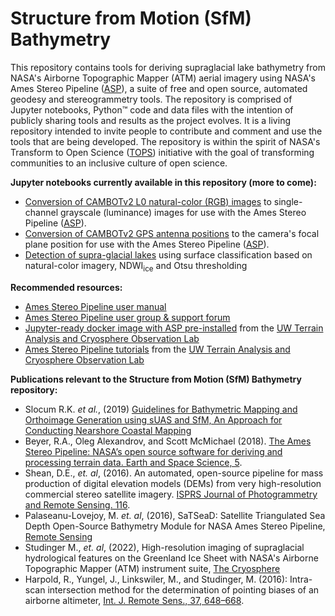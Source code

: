 # Structure from Motion (SfM) Bathymetry
This repository contains tools for deriving supraglacial lake bathymetry from NASA's Airborne Topographic Mapper (ATM) aerial imagery using NASA's Ames Stereo Pipeline ([ASP](https://stereopipeline.readthedocs.io/en/latest/index.html)), a suite of free and open source, automated geodesy and stereogrammetry tools. The repository is comprised of Jupyter notebooks, Python™ code and data files with the intention of publicly sharing tools and results as the project evolves. It is a living repository intended to invite people to contribute and comment and use the tools that are being developed. The repository is within the spirit of NASA's Transform to Open Science ([TOPS](https://nasa.github.io/Transform-to-Open-Science/)) initiative with the goal of transforming communities to an inclusive culture of open science.

**Jupyter notebooks currently available in this repository (more to come):**
* [Conversion of CAMBOTv2 L0 natural-color (RGB) images](https://github.com/mstudinger/ATM-SfM-Bathymetry/blob/main/Jupyter/CAMBOTv2_RGB_to_luminance.ipynb) to single-channel grayscale (luminance) images for use with the Ames Stereo Pipeline ([ASP](https://stereopipeline.readthedocs.io/en/latest/index.html)).
* [Conversion of CAMBOTv2 GPS antenna positions](https://github.com/mstudinger/ATM-SfM-Bathymetry/blob/main/Jupyter/CAMBOTv2_convert_GPS_to_camera_pos.ipynb) to the camera's focal plane position for use with the Ames Stereo Pipeline ([ASP](https://stereopipeline.readthedocs.io/en/latest/index.html)).
* [Detection of supra-glacial lakes](https://github.com/mstudinger/ATM-SfM-Bathymetry/blob/main/Jupyter/CAMBOTv2_lake_detection_using_NDWI_and_Otsu_thresholding.ipynb) using surface classification based on natural-color imagery, NDWI<sub>ice</sub> and Otsu thresholding

**Recommended resources:**
* [Ames Stereo Pipeline user manual](https://stereopipeline.readthedocs.io/en/latest/index.html)
* [Ames Stereo Pipeline user group & support forum](https://groups.google.com/forum/#!forum/ames-stereo-pipeline-support)
* [Jupyter-ready docker image with ASP pre-installed](https://github.com/uw-cryo/asp-binder) from the [UW Terrain Analysis and Cryosphere Observation Lab](https://github.com/uw-cryo)
* [Ames Stereo Pipeline tutorials](https://github.com/uw-cryo/asp_tutorials) from the [UW Terrain Analysis and Cryosphere Observation Lab](https://github.com/uw-cryo)

**Publications relevant to the Structure from Motion (SfM) Bathymetry repository:**
* Slocum R.K. *et al.*, (2019) [Guidelines for Bathymetric Mapping and Orthoimage Generation using sUAS and SfM, An Approach for Conducting Nearshore Coastal Mapping](https://repository.library.noaa.gov/view/noaa/22923)
* Beyer, R.A., Oleg Alexandrov, and Scott McMichael (2018). [The Ames Stereo Pipeline: NASA’s open source software for deriving and processing terrain data. Earth and Space Science, 5](https://doi.org/10.1029/2018EA000409).
* Shean, D.E., *et. al*, (2016). An automated, open-source pipeline for mass production of digital elevation models (DEMs) from very high-resolution commercial stereo satellite imagery. [ISPRS Journal of Photogrammetry and Remote Sensing. 116](https://doi.org/10.1016/j.isprsjprs.2016.03.012).
* Palaseanu-Lovejoy, M. *et. al*, (2016), SaTSeaD: Satellite Triangulated Sea Depth Open-Source Bathymetry Module for NASA Ames Stereo Pipeline, [Remote Sensing](https://www.mdpi.com/2072-4292/15/16/3950)
* Studinger M., *et. al*, (2022), High-resolution imaging of supraglacial hydrological features on the Greenland Ice Sheet with NASA's Airborne Topographic Mapper (ATM) instrument suite, [The Cryosphere](https://doi.org/10.5194/tc-16-3649-2022)
* Harpold, R., Yungel, J., Linkswiler, M., and Studinger, M. (2016): Intra-scan intersection method for the determination of pointing biases of an airborne altimeter, [Int. J. Remote Sens., 37, 648–668](https://doi.org/10.1080/01431161.2015.1137989).  
